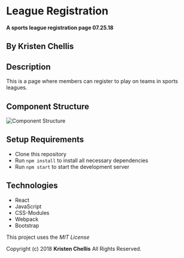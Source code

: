 # League Registration
**A sports league registration page 07.25.18**

## By Kristen Chellis

## Description
This is a page where members can register to play on teams in sports leagues.

## Component Structure
![Component Structure](/src/assets/images/chart.jpg)

## Setup Requirements

* Clone this repository
* Run `npm install` to install all necessary dependencies
* Run `npm start` to start the development server

## Technologies
* React
* JavaScript
* CSS-Modules
* Webpack
* Bootstrap

This project uses the _MIT License_  

Copyright (c) 2018 **Kristen Chellis** All Rights Reserved.
